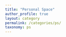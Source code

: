 ```yaml
---
title: "Personal Space"
author_profile: true
layout: category
permalink: /categories/ps/
taxonomy: ps
---
```


